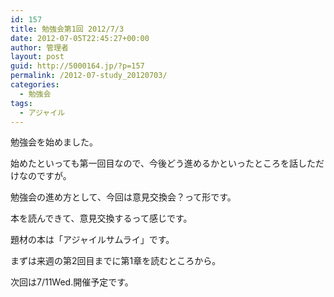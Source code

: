 ```yaml
---
id: 157
title: 勉強会第1回 2012/7/3
date: 2012-07-05T22:45:27+00:00
author: 管理者
layout: post
guid: http://5000164.jp/?p=157
permalink: /2012-07-study_20120703/
categories:
  - 勉強会
tags:
  - アジャイル
---
```

勉強会を始めました。
  
始めたといっても第一回目なので、今後どう進めるかといったところを話しただけなのですが。

勉強会の進め方として、今回は意見交換会？って形です。
  
本を読んできて、意見交換するって感じです。
  
題材の本は「アジャイルサムライ」です。
  
まずは来週の第2回目までに第1章を読むところから。

次回は7/11Wed.開催予定です。